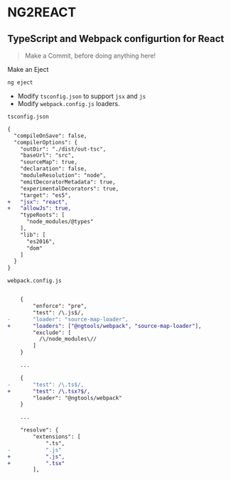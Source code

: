 # NG2REACT

## TypeScript and Webpack configurtion for React

> Make a Commit, before doing anything here!

Make an Eject

```sh
ng eject
```

- Modify `tsconfig.json` to support `jsx` and `js`
- Modify `webpack.config.js` loaders.

`tsconfig.json`

```diff
{
  "compileOnSave": false,
  "compilerOptions": {
    "outDir": "./dist/out-tsc",
    "baseUrl": "src",
    "sourceMap": true,
    "declaration": false,
    "moduleResolution": "node",
    "emitDecoratorMetadata": true,
    "experimentalDecorators": true,
    "target": "es5",
+   "jsx": "react",
+   "allowJs": true,
    "typeRoots": [
      "node_modules/@types"
    ],
    "lib": [
      "es2016",
      "dom"
    ]
  }
}
```

`webpack.config.js`

```diff

    {
        "enforce": "pre",
        "test": /\.js$/,
-       "loader": "source-map-loader",
+       "loaders": ["@ngtools/webpack", "source-map-loader"],
        "exclude": [
          /\/node_modules\//
        ]
    }

    ...

    {
-       "test": /\.ts$/,
+       "test": /\.tsx?$/,
        "loader": "@ngtools/webpack"
    }

    ...

    "resolve": {
        "extensions": [
            ".ts",
-           ".js"
+           ".js",
+           ".tsx" 
        ],

        
```
